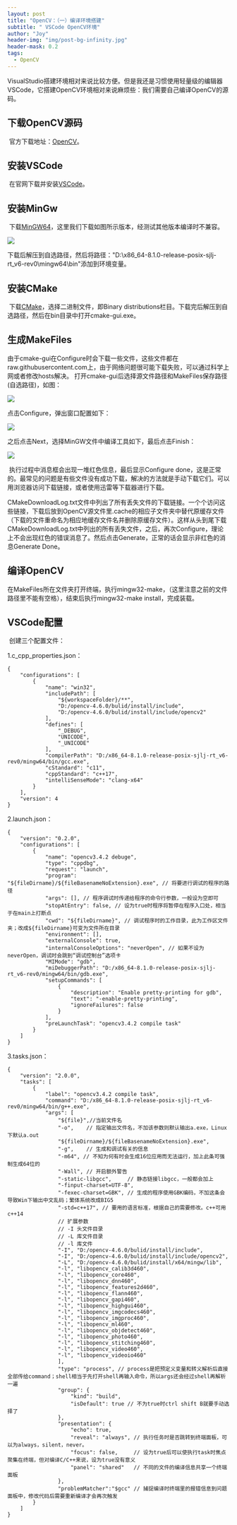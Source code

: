 ```yaml
---
layout: post
title: "OpenCV：（一）编译环境搭建"
subtitle: " VSCode OpenCV环境"
author: "Joy"
header-img: "img/post-bg-infinity.jpg"
header-mask: 0.2
tags:
  - OpenCV
---
```


​		VisualStudio搭建环境相对来说比较方便。但是我还是习惯使用轻量级的编辑器VSCode，它搭建OpenCV环境相对来说麻烦些：我们需要自己编译OpenCV的源码。

## 下载OpenCV源码

​		官方下载地址：[OpenCV](https://opencv.org/releases/)。

## 安装VSCode

​		在官网下载并安装[VSCode](https://code.visualstudio.com/Download)。

## 安装MinGw

​		下载[MinGW64](https://sourceforge.net/projects/mingw-w64/files/)，这里我们下载如图所示版本，经测试其他版本编译时不兼容。

<img src="..\img\in-post\mingw.png">

​		下载后解压到自选路径，然后将路径："D:\\x86_64-8.1.0-release-posix-sjlj-rt_v6-rev0\\mingw64\\bin"添加到环境变量。

## 安装CMake

​		下载[CMake](https://cmake.org/download/)，选择二进制文件，即Binary distributions栏目。下载完后解压到自选路径，然后在bin目录中打开cmake-gui.exe。

## 生成MakeFiles

​		由于cmake-gui在Configure时会下载一些文件，这些文件都在raw.githubusercontent.com上，由于网络问题很可能下载失败，可以通过科学上网或者修改hosts解决。
打开cmake-gui后选择源文件路径和MakeFiles保存路径(自选路径)，如图：

<img src="..\img\in-post\install_road.png">

点击Configure，弹出窗口配置如下：

<img src="..\img\in-post\configure.png">

之后点击Next，选择MinGW文件中编译工具如下，最后点击Finish：

<img src="..\img\in-post\compilers.png">

​		执行过程中消息框会出现一堆红色信息，最后显示Configure done，这是正常的。最常见的问题是有些文件没有成功下载，解决的方法就是手动下载它们。可以用浏览器访问下载链接，或者使用迅雷等下载器进行下载。

​		CMakeDownloadLog.txt文件中列出了所有丢失文件的下载链接。一个个访问这些链接，下载后放到OpenCV源文件里.cache的相应子文件夹中替代原缓存文件（下载的文件重命名为相应地缓存文件名并删除原缓存文件）。这样从头到尾下载CMakeDownloadLog.txt中列出的所有丢失文件，之后，再次Configure，理论上不会出现红色的错误消息了。然后点击Generate，正常的话会显示非红色的消息Generate Done。

## 编译OpenCV

​		在MakeFiles所在文件夹打开终端，执行mingw32-make，（这里注意之前的文件路径里不能有空格），结束后执行mingw32-make install，完成装载。

## VSCode配置

​		创建三个配置文件：

1.c_cpp_properties.json：

    {
        "configurations": [
            {
                "name": "win32",
                "includePath": [
                    "${workspaceFolder}/**",
                    "D:/opencv-4.6.0/bulid/install/include",
                    "D:/opencv-4.6.0/bulid/install/include/opencv2"                
                ],
                "defines": [
                    "_DEBUG",
                    "UNICODE",
                    "_UNICODE"
                ],
                "compilerPath": "D:/x86_64-8.1.0-release-posix-sjlj-rt_v6-rev0/mingw64/bin/gcc.exe",
                "cStandard": "c11",
                "cppStandard": "c++17",
                "intelliSenseMode": "clang-x64"
            }
        ],
        "version": 4
    }

2.launch.json：

    {
        "version": "0.2.0",
        "configurations": [
            {
                "name": "opencv3.4.2 debuge",
                "type": "cppdbg",
                "request": "launch",
                "program": "${fileDirname}/${fileBasenameNoExtension}.exe", // 将要进行调试的程序的路径
                "args": [], // 程序调试时传递给程序的命令行参数，一般设为空即可
                "stopAtEntry": false, // 设为true时程序将暂停在程序入口处，相当于在main上打断点
                "cwd": "${fileDirname}", // 调试程序时的工作目录，此为工作区文件夹；改成${fileDirname}可变为文件所在目录
                "environment": [],
                "externalConsole": true,
                "internalConsoleOptions": "neverOpen", // 如果不设为neverOpen，调试时会跳到“调试控制台”选项卡
                "MIMode": "gdb",
                "miDebuggerPath": "D:/x86_64-8.1.0-release-posix-sjlj-rt_v6-rev0/mingw64/bin/gdb.exe",
                "setupCommands": [
                    {
                        "description": "Enable pretty-printing for gdb",
                        "text": "-enable-pretty-printing",
                        "ignoreFailures": false
                    }
                ],
                "preLaunchTask": "opencv3.4.2 compile task"
            }
        ]
    }

3.tasks.json：

    {
        "version": "2.0.0",
        "tasks": [
            {
                "label": "opencv3.4.2 compile task",
                "command": "D:/x86_64-8.1.0-release-posix-sjlj-rt_v6-rev0/mingw64/bin/g++.exe",
                "args": [
                    "${file}",//当前文件名
                    "-o",    // 指定输出文件名，不加该参数则默认输出a.exe，Linux下默认a.out
                    "${fileDirname}/${fileBasenameNoExtension}.exe",
                    "-g",    // 生成和调试有关的信息
                    "-m64", // 不知为何有时会生成16位应用而无法运行，加上此条可强制生成64位的
                    "-Wall", // 开启额外警告
                    "-static-libgcc",     // 静态链接libgcc，一般都会加上
                    "-finput-charset=UTF-8",
                    "-fexec-charset=GBK", // 生成的程序使用GBK编码，不加这条会导致Win下输出中文乱码；繁体系统改成BIG5
                    "-std=c++17", // 要用的语言标准，根据自己的需要修改。c++可用c++14
                    // 扩展参数
                    // -I 头文件目录
                    // -L 库文件目录
                    // -l 库文件
                    "-I", "D:/opencv-4.6.0/bulid/install/include",
                    "-I", "D:/opencv-4.6.0/bulid/install/include/opencv2",
                    "-L", "D:/opencv-4.6.0/bulid/install/x64/mingw/lib",
                    "-l", "libopencv_calib3d460",
                    "-l", "libopencv_core460",
                    "-l", "libopencv_dnn460",
                    "-l", "libopencv_features2d460",
                    "-l", "libopencv_flann460",
                    "-l", "libopencv_gapi460",
                    "-l", "libopencv_highgui460",
                    "-l", "libopencv_imgcodecs460",
                    "-l", "libopencv_imgproc460",
                    "-l", "libopencv_ml460",
                    "-l", "libopencv_objdetect460",
                    "-l", "libopencv_photo460",
                    "-l", "libopencv_stitching460",
                    "-l", "libopencv_video460",
                    "-l", "libopencv_videoio460"
                    ], 
                    "type": "process", // process是把预定义变量和转义解析后直接全部传给command；shell相当于先打开shell再输入命令，所以args还会经过shell再解析一遍
                    "group": {
                        "kind": "build",
                        "isDefault": true // 不为true时ctrl shift B就要手动选择了
                    },
                    "presentation": {
                        "echo": true,
                        "reveal": "always", // 执行任务时是否跳转到终端面板，可以为always，silent，never。
                        "focus": false,     // 设为true后可以使执行task时焦点聚集在终端，但对编译C/C++来说，设为true没有意义
                        "panel": "shared"   // 不同的文件的编译信息共享一个终端面板
                    },
                    "problemMatcher":"$gcc" // 捕捉编译时终端里的报错信息到问题面板中，修改代码后需要重新编译才会再次触发
            }
        ]
    }
